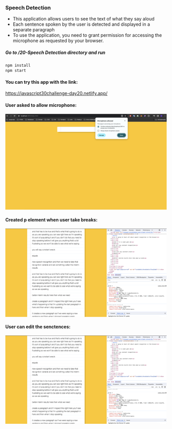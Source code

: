 ### Speech Detection
- This application allows users to see the text of what they say aloud
- Each sentence spoken by the user is detected and displayed in a separate paragraph
- To use the application, you need to grant permission for accessing the microphone as requested by your browser.

##### Go to /20-Speech Detection directory and run
```
npm install
npm start
```


#### You can try this app with the link:
https://javascript30challenge-day20.netlify.app/

#### User asked to allow microphone:
![Screenshot of deployed app](img/preview1.png)

#### Created p element when user take breaks:
![Screenshot of deployed app](img/preview2.png)

#### User can edit the senctences:
![Screenshot of deployed app](img/preview2.png)
